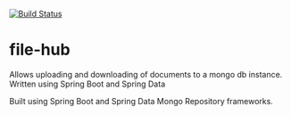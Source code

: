 [![Build Status](https://travis-ci.org/striderarun/file-hub.svg?branch=master)](https://travis-ci.org/striderarun/file-hub)

# file-hub
Allows uploading and downloading of documents to a mongo db instance. Written using Spring Boot and Spring Data


Built using Spring Boot and Spring Data Mongo Repository frameworks.
